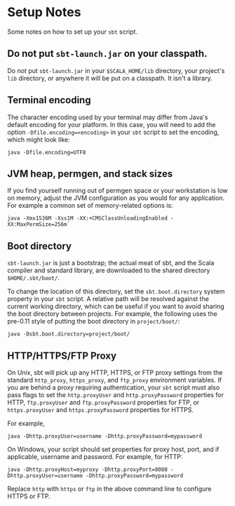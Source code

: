 Setup Notes
===========

Some notes on how to set up your `sbt` script.

Do not put `sbt-launch.jar` on your classpath.
----------------------------------------------

Do *not* put `sbt-launch.jar` in your `$SCALA_HOME/lib` directory, your
project's `lib` directory, or anywhere it will be put on a classpath. It
isn't a library.

Terminal encoding
-----------------

The character encoding used by your terminal may differ from Java's
default encoding for your platform. In this case, you will need to add
the option `-Dfile.encoding=<encoding>` in your `sbt` script to set the
encoding, which might look like:

``` {.sourceCode .console}
java -Dfile.encoding=UTF8
```

JVM heap, permgen, and stack sizes
----------------------------------

If you find yourself running out of permgen space or your workstation is
low on memory, adjust the JVM configuration as you would for any
application. For example a common set of memory-related options is:

``` {.sourceCode .console}
java -Xmx1536M -Xss1M -XX:+CMSClassUnloadingEnabled -XX:MaxPermSize=256m`
```

Boot directory
--------------

`sbt-launch.jar` is just a bootstrap; the actual meat of sbt, and the
Scala compiler and standard library, are downloaded to the shared
directory `$HOME/.sbt/boot/`.

To change the location of this directory, set the `sbt.boot.directory`
system property in your `sbt` script. A relative path will be resolved
against the current working directory, which can be useful if you want
to avoid sharing the boot directory between projects. For example, the
following uses the pre-0.11 style of putting the boot directory in
`project/boot/`:

``` {.sourceCode .console}
java -Dsbt.boot.directory=project/boot/
```

HTTP/HTTPS/FTP Proxy
--------------------

On Unix, sbt will pick up any HTTP, HTTPS, or FTP proxy settings from
the standard `http_proxy`, `https_proxy`, and `ftp_proxy` environment
variables. If you are behind a proxy requiring authentication, your
`sbt` script must also pass flags to set the `http.proxyUser` and
`http.proxyPassword` properties for HTTP, `ftp.proxyUser` and
`ftp.proxyPassword` properties for FTP, or `https.proxyUser` and
`https.proxyPassword` properties for HTTPS.

For example,

``` {.sourceCode .console}
java -Dhttp.proxyUser=username -Dhttp.proxyPassword=mypassword
```

On Windows, your script should set properties for proxy host, port, and
if applicable, username and password. For example, for HTTP:

``` {.sourceCode .console}
java -Dhttp.proxyHost=myproxy -Dhttp.proxyPort=8080 -Dhttp.proxyUser=username -Dhttp.proxyPassword=mypassword
```

Replace `http` with `https` or `ftp` in the above command line to
configure HTTPS or FTP.

